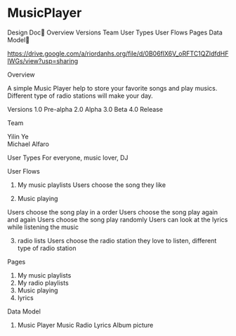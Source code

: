 # MusicPlayer
						
Design Doc
Overview
Versions
Team
User Types
User Flows
Pages
Data Model

https://drive.google.com/a/riordanhs.org/file/d/0B06flX6V_oRFTC1QZldfdHFIWGs/view?usp=sharing

						
Overview
						
A simple Music Player help to store your favorite songs and play musics. Different type of radio stations will make your day.
						
Versions
1.0 Pre-alpha
2.0 Alpha
3.0 Beta
4.0 Release																	
						 						
Team
						
Yilin Ye						
Michael Alfaro 
							
						 						
User Types
For everyone, music lover, DJ
						
User Flows
						
1. My music playlists
Users choose the song they like
						
2. Music playing

Users choose the song play in a order
Users choose the song play again and again
Users choose the song play randomly
Users can look at the lyrics while listening the music
						
3. radio lists
Users choose the radio station they love to listen, different type of radio station
					
						
Pages
						
1. My music playlists 
2. My radio playlists 
3. Music playing
4. lyrics
						
Data Model
						
1. Music Player
Music
Radio
Lyrics
Album picture
